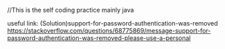//This is the self coding practice
mainly java



useful link:
(Solution)support-for-password-authentication-was-removed
https://stackoverflow.com/questions/68775869/message-support-for-password-authentication-was-removed-please-use-a-personal
